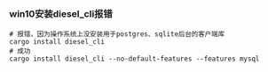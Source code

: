 ### win10安装diesel_cli报错
``` shell
# 报错，因为操作系统上没安装用于postgres、sqlite后台的客户端库
cargo install diesel_cli  
# 成功
cargo install diesel_cli --no-default-features --features mysql  
```